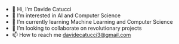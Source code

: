 - 👋 Hi, I’m Davide Catucci
- 👀 I’m interested in AI and Computer Science
- 🌱 I’m currently learning Machine Learning and Computer Science
- 💞️ I’m looking to collaborate on revolutionary projects
- 📫 How to reach me davidecatucci3@gmail.com

<!---
davidecatucci3/davidecatucci3 is a ✨ special ✨ repository because its `README.md` (this file) appears on your GitHub profile.
You can click the Preview link to take a look at your changes.
--->
